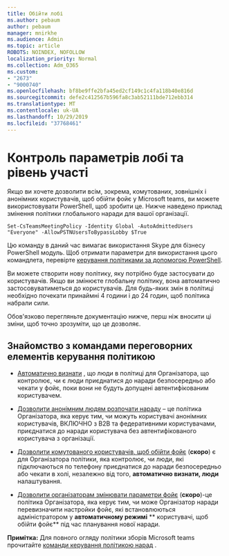 ```yaml
---
title: Обійти лобі
ms.author: pebaum
author: pebaum
manager: mnirkhe
ms.audience: Admin
ms.topic: article
ROBOTS: NOINDEX, NOFOLLOW
localization_priority: Normal
ms.collection: Adm_O365
ms.custom:
- "2673"
- "9000740"
ms.openlocfilehash: bf8be9ffe2bfa45ed2cf149c1c4fa118b40e816d
ms.sourcegitcommit: defe2c412567b596fa8c3ab52111bde712ebb314
ms.translationtype: MT
ms.contentlocale: uk-UA
ms.lasthandoff: 10/29/2019
ms.locfileid: "37768461"
---
```

# <a name="control-lobby-settings-and-level-of-participation"></a>Контроль параметрів лобі та рівень участі

Якщо ви хочете дозволити всім, зокрема, комутованих, зовнішніх і анонімних користувачів, щоб обійти фойє у Microsoft teams, ви можете використовувати PowerShell, щоб зробити це. Нижче наведено приклад змінення політики глобального наради для вашої організації.

`Set-CsTeamsMeetingPolicy -Identity Global -AutoAdmittedUsers "Everyone" -AllowPSTNUsersToBypassLobby $True`

Цю команду в даний час вимагає використання Skype для бізнесу PowerShell модуль. Щоб отримати параметри для використання цього командлета, перевірте [керування політиками за допомогою PowerShell](https://docs.microsoft.com/en-us/microsoftteams/teams-powershell-overview#managing-policies-via-powershell).

Ви можете створити нову політику, яку потрібно буде застосувати до користувачів. Якщо ви змінюєте глобальну політику, вона автоматично застосовуватиметься до користувачів. Для будь-яких змін в політиці необхідно почекати принаймні 4 години і до 24 годин, щоб політика набрали сили.

Обов'язково перегляньте документацію нижче, перш ніж вносити ці зміни, щоб точно зрозуміти, що це дозволяє.

## <a name="understanding-teams-meeting-lobby-policy-controls"></a>Знайомство з командами переговорних елементів керування політикою

- [Автоматично визнати](https://docs.microsoft.com/microsoftteams/meeting-policies-in-teams#automatically-admit-people) , що люди в політиці для Організатора, що контролює, чи є люди приєднатися до наради безпосередньо або чекати у фойє, поки вони не будуть допущені автентифікованим користувачем.

- [Дозволити анонімним людям розпочати нараду](https://docs.microsoft.com/microsoftteams/meeting-policies-in-teams#allow-anonymous-people-to-start-a-meeting) – це політика Організатора, яка керує тим, чи можуть користувачі анонімних користувачів, ВКЛЮЧНО з B2B та федеративними користувачами, приєднатися до наради користувача без автентифікованого користувача з організації.

- [Дозволити комутованого користувачів, щоб обійти фойє](https://docs.microsoft.com/en-us/microsoftteams/meeting-policies-in-teams#allow-dial-in-users-to-bypass-the-lobby-coming-soon) (**скоро**) є для Організатора політики, яка контролює, чи люди, які підключаються по телефону приєднатися до наради безпосередньо або чекати в холі, незалежно від того, **автоматично визнати, люди** налаштування.

- [Дозволити організаторам змінювати параметри фойє](https://docs.microsoft.com/microsoftteams/meeting-policies-in-teams#allow-organizers-to-override-lobby-settings-coming-soon) (**скоро**)-це політика Організатора, яка керує тим, чи може Організатор наради перевизначити настройки фойє, які встановлюються адміністратором у **автоматичному режимі** ** користувачі, щоб обійти фойє** під час планування нової наради.

**Примітка:** Для повного огляду політики зборів Microsoft teams прочитайте [команди керування політикою нарад](https://docs.microsoft.com/en-us/microsoftteams/meeting-policies-in-teams) .
